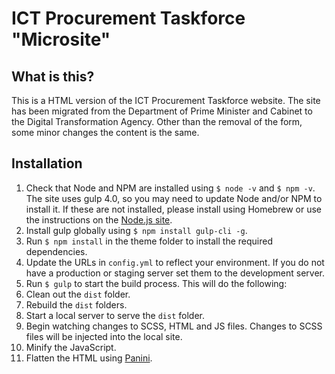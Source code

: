 # ICT Procurement Taskforce "Microsite"
## What is this?
This is a HTML version of the ICT Procurement Taskforce website. The site has been migrated from the Department of Prime Minister and Cabinet to the Digital Transformation Agency. Other than the removal of the form, some minor changes the content is the same.

## Installation

1. Check that Node and NPM are installed using `$ node -v` and `$ npm -v`. The site uses gulp 4.0, so you may need to update Node and/or NPM to install it. If these are not installed, please install using Homebrew or use the instructions on the [Node.js site](https://nodejs.org/en/).
2. Install gulp globally using `$ npm install gulp-cli -g`.
3. Run `$ npm install` in the theme folder to install the required dependencies.
4. Update the URLs in `config.yml` to reflect your environment. If you do not have a production or staging server set them to the development server.
5. Run `$ gulp` to start the build process. This will do the following:
  1. Clean out the `dist` folder.
  2. Rebuild the `dist` folders.
  3. Start a local server to serve the `dist` folder.
  4. Begin watching changes to SCSS, HTML and JS files. Changes to SCSS files will be injected into the local site.
  5. Minify the JavaScript.
  6. Flatten the HTML using [Panini](https://github.com/zurb/panini).
